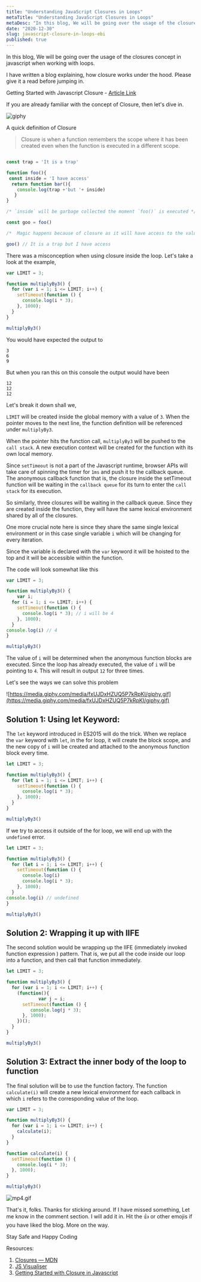 ```yaml
---
title: "Understanding JavaScript Closures in Loops"
metaTitle: "Understanding JavaScript Closures in Loops"
metaDesc: "In this blog, We will be going over the usage of the closures concept in javascript when working with..."
date: "2020-12-30"
slug: javascript-closure-in-loops-ebi
published: true
---
```


In this blog, We will be going over the usage of the closures concept in javascript when working with loops.

I have written a blog explaining, how closure works under the hood. Please give it a read before jumping in.  

Getting Started with Javascript Closure -  [Article Link](https://dev.to/skarthikeyan96/quick-guide-to-closures-in-javascript-3e8) 

If you are already familiar with the concept of Closure, then let's dive in.

![giphy](https://media.giphy.com/media/Ln2dAW9oycjgmTpjX9/giphy.gif)

A quick definition of Closure

> Closure is when a function remembers the scope where it has been created even when the function is executed in a different scope.

```jsx

const trap = 'It is a trap'

function foo(){
 const inside = 'I have access'
  return function bar(){
    console.log(trap +'but '+ inside)
   }
}

/* `inside` will be garbage collected the moment `foo()` is executed */

const goo = foo() 

/*  Magic happens because of closure as it will have access to the value of the variable inside. */

goo() // It is a trap but I have access

```

There was a misconception when using closure inside the loop.  Let's take a look at the example, 

```jsx
var LIMIT = 3;

function multiplyBy3() {
  for (var i = 1; i <= LIMIT; i++) {
    setTimeout(function () {
      console.log(i * 3);
    }, 1000);
  }
}

multiplyBy3()
```

You would have expected the output to

```
3
6
9
```

But when you ran this on this console the output would have been

```
12
12
12
```



Let's break it down shall we,

`LIMIT` will be created inside the global memory with a value of `3`. When the pointer moves to the next line, the function definition will be referenced under `multiplyBy3`.

When the pointer hits the function call, `multiplyBy3` will be pushed to the `call stack`.  A new execution context will be created for the function with its own local memory. 

Since `setTimeout` is not a part of the Javascript runtime, browser APIs will take care of spinning the timer for `1ms` and push it to the callback queue. The anonymous callback function that is, the closure inside the setTimeout function will be waiting in the `callback queue` for its turn to enter the `call stack` for its execution. 

So similarly, three closures will be waiting in the callback queue. Since they are created inside the function, they will have the same lexical environment shared by all of the closures.

One more crucial note here is since they share the same single lexical environment or in this case single variable `i`  which will be changing for every iteration.

Since the variable is declared with the `var` keyword it will be hoisted to the top and it will be accessible within the function. 

The code will look somewhat like this

```jsx
var LIMIT = 3;

function multiplyBy3() {
	var i;
  for (i = 1; i <= LIMIT; i++) {
    setTimeout(function () {
      console.log(i * 3); // i will be 4
    }, 1000);
  }
console.log(i) // 4
}

multiplyBy3()
```

The value of `i` will be determined when the anonymous function blocks are executed. Since the loop has already executed, the value of `i` will be pointing to `4`. This will result in output `12` for three times.

Let's see the ways we can solve this problem

![https://media.giphy.com/media/fxUJDxHZUQ5P7kRpKI/giphy.gif](https://media.giphy.com/media/fxUJDxHZUQ5P7kRpKI/giphy.gif)

## Solution 1: Using  let Keyword:

The `let` keyword introduced in ES2015 will do the trick. When we replace the `var` keyword with `let`, in the for loop, it will create the block scope, and the new copy of `i` will be created and attached to the anonymous function block every time. 

```jsx
let LIMIT = 3;

function multiplyBy3() {
  for (let i = 1; i <= LIMIT; i++) {
    setTimeout(function () {
      console.log(i * 3);
    }, 1000);
  }
}

multiplyBy3()
```

If we try to access it outside of the for loop, we will end up with the `undefined` error.

```jsx
let LIMIT = 3;

function multiplyBy3() {
  for (let i = 1; i <= LIMIT; i++) {
    setTimeout(function () {
      console.log(i)
      console.log(i * 3);
    }, 1000);
  }
console.log(i) // undefined
}

multiplyBy3()
```

## Solution 2:  Wrapping it up with IIFE

The second solution would be wrapping up the IIFE (immediately invoked function expression ) pattern.  That is, we put all the code inside our loop into a function, and then call that function immediately. 

 

```jsx
let LIMIT = 3;

function multiplyBy3() {
  for (var i = 1; i <= LIMIT; i++) {
    (function(){
			var j = i;
      setTimeout(function () {
         console.log(j * 3);
      }, 1000);
    })();
  }
}

multiplyBy3()
```

## Solution 3: Extract the inner body of the loop to function

The final solution will be to use the function factory. The function `calculate(i)` will create a new lexical environment for each callback in which `i` refers to the corresponding value of the loop.

```jsx
var LIMIT = 3;

function multiplyBy3() {
  for (var i = 1; i <= LIMIT; i++) {
    calculate(i);
  }
}

function calculate(i) {
  setTimeout(function () {
    console.log(i * 3);
  }, 1000);
}

multiplyBy3()
```


![mp4.gif](https://cdn.hashnode.com/res/hashnode/image/upload/v1609139377776/FnvnZWx3U.gif)

That's it, folks. Thanks for sticking around. If I have missed something, Let me know in the comment section. I will add it in.  Hit the 👍 or other emojis if you have liked the blog. More on the way.

Stay Safe and Happy Coding 

Resources:

1. [Closures — MDN](https://www.notion.so/Usage-of-Javascript-Closure-inside-For-loop-4a071e0ea667497f8a0785ca1c3086d5)
2.  [JS Visualiser](http://latentflip.com/loupe)
3. [Getting Started with Closure in Javascript](https://dev.to/skarthikeyan96/quick-guide-to-closures-in-javascript-3e8)

